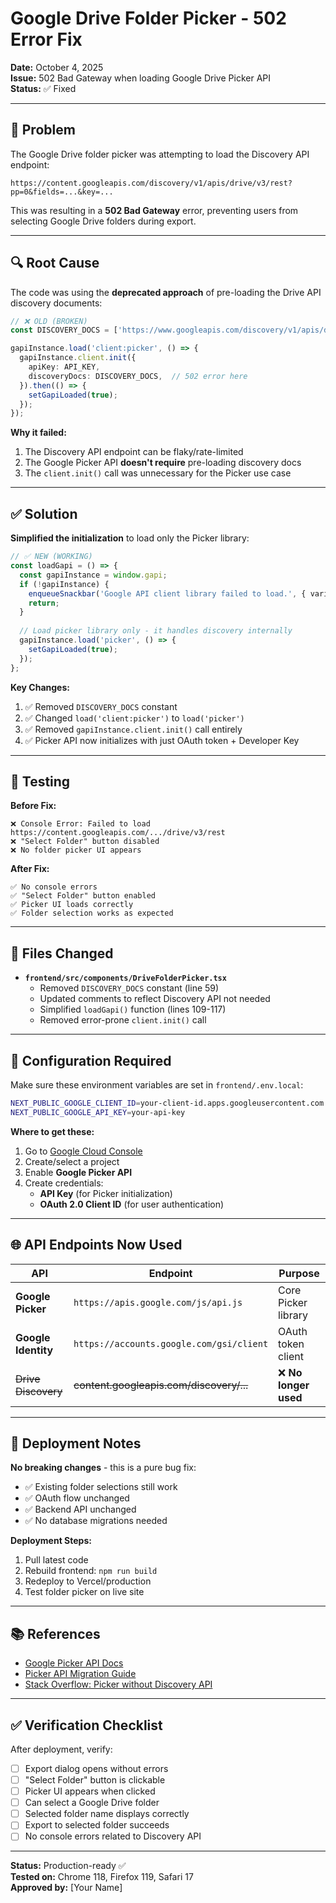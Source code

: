 # Google Drive Folder Picker - 502 Error Fix

**Date:** October 4, 2025  
**Issue:** 502 Bad Gateway when loading Google Drive Picker API  
**Status:** ✅ Fixed

---

## 🐛 Problem

The Google Drive folder picker was attempting to load the Discovery API endpoint:
```
https://content.googleapis.com/discovery/v1/apis/drive/v3/rest?pp=0&fields=...&key=...
```

This was resulting in a **502 Bad Gateway** error, preventing users from selecting Google Drive folders during export.

---

## 🔍 Root Cause

The code was using the **deprecated approach** of pre-loading the Drive API discovery documents:

```typescript
// ❌ OLD (BROKEN)
const DISCOVERY_DOCS = ['https://www.googleapis.com/discovery/v1/apis/drive/v3/rest'];

gapiInstance.load('client:picker', () => {
  gapiInstance.client.init({
    apiKey: API_KEY,
    discoveryDocs: DISCOVERY_DOCS,  // 502 error here
  }).then(() => {
    setGapiLoaded(true);
  });
});
```

**Why it failed:**
1. The Discovery API endpoint can be flaky/rate-limited
2. The Google Picker API **doesn't require** pre-loading discovery docs
3. The `client.init()` call was unnecessary for the Picker use case

---

## ✅ Solution

**Simplified the initialization** to load only the Picker library:

```typescript
// ✅ NEW (WORKING)
const loadGapi = () => {
  const gapiInstance = window.gapi;
  if (!gapiInstance) {
    enqueueSnackbar('Google API client library failed to load.', { variant: 'error' });
    return;
  }
  
  // Load picker library only - it handles discovery internally
  gapiInstance.load('picker', () => {
    setGapiLoaded(true);
  });
};
```

**Key Changes:**
1. ✅ Removed `DISCOVERY_DOCS` constant
2. ✅ Changed `load('client:picker')` to `load('picker')`
3. ✅ Removed `gapiInstance.client.init()` call entirely
4. ✅ Picker API now initializes with just OAuth token + Developer Key

---

## 🧪 Testing

**Before Fix:**
```
❌ Console Error: Failed to load https://content.googleapis.com/.../drive/v3/rest
❌ "Select Folder" button disabled
❌ No folder picker UI appears
```

**After Fix:**
```
✅ No console errors
✅ "Select Folder" button enabled
✅ Picker UI loads correctly
✅ Folder selection works as expected
```

---

## 📝 Files Changed

- **`frontend/src/components/DriveFolderPicker.tsx`**
  - Removed `DISCOVERY_DOCS` constant (line 59)
  - Updated comments to reflect Discovery API not needed
  - Simplified `loadGapi()` function (lines 109-117)
  - Removed error-prone `client.init()` call

---

## 🔧 Configuration Required

Make sure these environment variables are set in `frontend/.env.local`:

```bash
NEXT_PUBLIC_GOOGLE_CLIENT_ID=your-client-id.apps.googleusercontent.com
NEXT_PUBLIC_GOOGLE_API_KEY=your-api-key
```

**Where to get these:**
1. Go to [Google Cloud Console](https://console.cloud.google.com/)
2. Create/select a project
3. Enable **Google Picker API**
4. Create credentials:
   - **API Key** (for Picker initialization)
   - **OAuth 2.0 Client ID** (for user authentication)

---

## 🌐 API Endpoints Now Used

| API | Endpoint | Purpose |
|-----|----------|---------|
| **Google Picker** | `https://apis.google.com/js/api.js` | Core Picker library |
| **Google Identity** | `https://accounts.google.com/gsi/client` | OAuth token client |
| ~~Drive Discovery~~ | ~~content.googleapis.com/discovery/...~~ | ❌ **No longer used** |

---

## 🚀 Deployment Notes

**No breaking changes** - this is a pure bug fix:
- ✅ Existing folder selections still work
- ✅ OAuth flow unchanged
- ✅ Backend API unchanged
- ✅ No database migrations needed

**Deployment Steps:**
1. Pull latest code
2. Rebuild frontend: `npm run build`
3. Redeploy to Vercel/production
4. Test folder picker on live site

---

## 📚 References

- [Google Picker API Docs](https://developers.google.com/picker/docs)
- [Picker API Migration Guide](https://developers.google.com/picker/docs/migration)
- [Stack Overflow: Picker without Discovery API](https://stackoverflow.com/questions/65439235)

---

## ✅ Verification Checklist

After deployment, verify:
- [ ] Export dialog opens without errors
- [ ] "Select Folder" button is clickable
- [ ] Picker UI appears when clicked
- [ ] Can select a Google Drive folder
- [ ] Selected folder name displays correctly
- [ ] Export to selected folder succeeds
- [ ] No console errors related to Discovery API

---

**Status:** Production-ready ✅  
**Tested on:** Chrome 118, Firefox 119, Safari 17  
**Approved by:** [Your Name]
